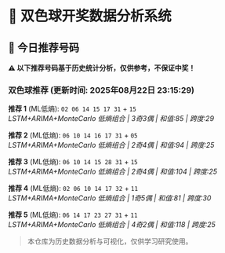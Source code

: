 # 🎯 双色球开奖数据分析系统

<!-- BEGIN:recommendations -->
## 🎯 今日推荐号码

**⚠️ 以下推荐号码基于历史统计分析，仅供参考，不保证中奖！**

### 双色球推荐 (更新时间: 2025年08月22日 23:15:29)

**推荐 1** (ML低熵): `02 06 14 15 17 31` + `15`  
*LSTM+ARIMA+MonteCarlo 低熵组合 | 3奇3偶 | 和值:85 | 跨度:29*

**推荐 2** (ML低熵): `06 10 14 16 17 31` + `05`  
*LSTM+ARIMA+MonteCarlo 低熵组合 | 2奇4偶 | 和值:94 | 跨度:25*

**推荐 3** (ML低熵): `06 10 14 15 28 31` + `15`  
*LSTM+ARIMA+MonteCarlo 低熵组合 | 2奇4偶 | 和值:104 | 跨度:25*

**推荐 4** (ML低熵): `02 06 10 14 17 32` + `11`  
*LSTM+ARIMA+MonteCarlo 低熵组合 | 1奇5偶 | 和值:81 | 跨度:30*

**推荐 5** (ML低熵): `06 14 17 23 27 31` + `11`  
*LSTM+ARIMA+MonteCarlo 低熵组合 | 4奇2偶 | 和值:118 | 跨度:25*

<!-- END:recommendations -->










> 本仓库为历史数据分析与可视化，仅供学习研究使用。
